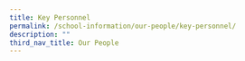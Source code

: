 ```yaml
---
title: Key Personnel
permalink: /school-information/our-people/key-personnel/
description: ""
third_nav_title: Our People
---
```


